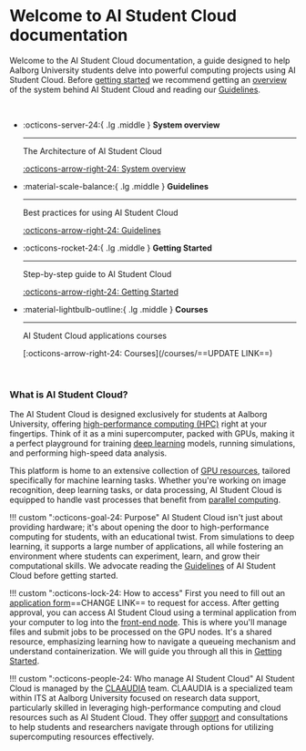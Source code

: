 <div id="service-window-warning" style="display: none;" markdown>
!!! warning "<span id="time-to-window"></span> to the next service window"

    We will be performing a scheduled maintenance on the AI Student Cloud. The routine maintenance will take place <span id="service-date" style="font-weight: bold;"></span> between <span style="font-weight: bold;">00:01 and 23:59</span>. AI Student Cloud will be unavailable throughout most of the day. You can still submit new jobs until the beginning of the service window. For jobs that may exceed the service window, please ensure to set a maximum runtime using the parameter `--time` that concludes before <span style="font-weight: bold;">23:59</span> the day preceding the service window. Read more about the `--time` parameter [here](/additional-guides/setting-a-time-limit). Otherwise, these jobs will not be able to start until after the maintenance period. You will receive email notifications ==1 month, 14 days, and 1 day== prior to the scheduled maintenance window.
 
    If you have any further questions please refer your question to CLAAUDIA through the [AAU service portal](https://www.serviceportal.aau.dk/).

</div>

# Welcome to AI Student Cloud documentation

Welcome to the AI Student Cloud documentation, a guide designed to help Aalborg University students delve into powerful computing projects using AI Student Cloud. Before [getting started](/getting-started/preperation) we recommend getting an [overview](/system-overview) of the system behind AI Student Cloud and reading our [Guidelines](/guidelines).

<br>

<div class="grid cards" markdown>

-   :octicons-server-24:{ .lg .middle } __System overview__

    ---

    The Architecture of AI Student Cloud

    [:octicons-arrow-right-24: System overview](/system-overview)

-   :material-scale-balance:{ .lg .middle } __Guidelines__

    ---

    Best practices for using AI Student Cloud

    [:octicons-arrow-right-24: Guidelines](/guidelines)

-   :octicons-rocket-24:{ .lg .middle } __Getting Started__

    ---

    Step-by-step guide to AI Student Cloud

    [:octicons-arrow-right-24: Getting Started](/getting-started/preperation)

-   :material-lightbulb-outline:{ .lg .middle } __Courses__

    ---

    AI Student Cloud applications courses

    [:octicons-arrow-right-24: Courses](/courses/==UPDATE LINK==)

</div>

<br>

### What is AI Student Cloud?
The AI Student Cloud is designed exclusively for students at Aalborg University, offering [high-performance computing (HPC)](https://www.researcher.aau.dk/guides/research-data/high-performance-computing/introduction-to-hpc) right at your fingertips. Think of it as a mini supercomputer, packed with GPUs, making it a perfect playground for training [deep learning](/glossery/#deep-learning) models, running simulations, and performing high-speed data analysis.

This platform is home to an extensive collection of [GPU resources](/system-overview/#overview-of-compute-nodes), tailored specifically for machine learning tasks. Whether you're working on image recognition, deep learning tasks, or data processing, AI Student Cloud is equipped to handle vast processes that benefit from [parallel computing](/glossery/#parallel-computing).

!!! custom "<span class="custom-callout-icon">:octicons-goal-24: Purpose</span>"
    AI Student Cloud isn't just about providing hardware; it's about opening the door to high-performance computing for students, with an educational twist. From simulations to deep learning, it supports a large number of applications, all while fostering an environment where students can experiment, learn, and grow their computational skills. We advocate reading the [Guidelines](/guidelines) of AI Student Cloud before getting started.

!!! custom "<span class="custom-callout-icon">:octicons-lock-24: How to access</span>"
    First you need to fill out an [application form](#)==CHANGE LINK== to request for access. After getting approval, you can access AI Student Cloud using a terminal application from your computer to log into the [front-end node](/glossery/#front-end-node). This is where you'll manage files and submit jobs to be processed on the GPU nodes. It's a shared resource, emphasizing learning how to navigate a queueing mechanism and understand containerization. We will guide you through all this in [Getting Started](/getting-started/preperation).

!!! custom "<span class="custom-callout-icon">:octicons-people-24: Who manage AI Student Cloud</span>"
    AI Student Cloud is managed by the [CLAAUDIA](https://www.researcher.aau.dk/contact/claaudia) team. CLAAUDIA is a specialized team within ITS at Aalborg University focused on research data support, particularly skilled in leveraging high-performance computing and cloud resources such as AI Student Cloud. They offer [support](/support) and consultations to help students and researchers navigate through options for utilizing supercomputing resources effectively.

<script src="javascripts/serviceWindow.js"></script>